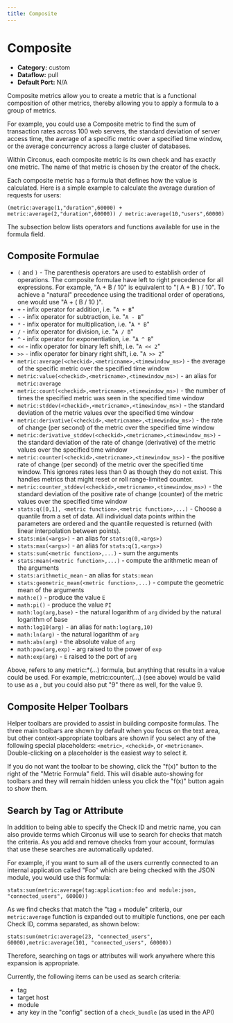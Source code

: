 ```yaml
---
title: Composite
---
```


# Composite

 * **Category:** custom
 * **Dataflow:** pull
 * **Default Port:** N/A

Composite metrics allow you to create a metric that is a functional composition of other metrics, thereby allowing you to apply a formula to a group of metrics.

For example, you could use a Composite metric to find the sum of transaction rates across 100 web servers, the standard deviation of server access time, the average of a specific metric over a specified time window, or the average concurrency across a large cluster of databases.

Within Circonus, each composite metric is its own check and has exactly one metric. The name of that metric is chosen by the creator of the check.

Each composite metric has a formula that defines how the value is calculated.  Here is a simple example to calculate the average duration of requests for users:

```
(metric:average(1,"duration",60000) + metric:average(2,"duration",60000)) / metric:average(10,"users",60000)
```

The subsection below lists operators and functions available for use in the formula field.

## Composite Formulae

 * `(` and `)` - The parenthesis operators are used to establish order of operations.  The composite formulae have left to right precedence for all expressions. For example, "A + B / 10" is equivalent to "( A + B ) / 10".  To achieve a "natural" precedence using the traditional order of operations, one would use "A + ( B / 10 )".
 * `+` - infix operator for addition, i.e. "`A + B`"
 * `-` - infix operator for subtraction, i.e. "`A - B`"
 * `*` - infix operator for multiplication, i.e. "`A * B`"
 * `/` - infix operator for division, i.e. "`A / B`"
 * `^` - infix operator for exponentiation, i.e. "`A ^ B`"
 * `<<` - infix operator for binary left shift, i.e. "`A << 2`"
 * `>>` - infix operator for binary right shift, i.e. "`A >> 2`"
 * `metric:average(<checkid>,<metricname>,<timewindow_ms>)` - the average of the specific metric over the specified time window
 * `metric:value(<checkid>,<metricname>,<timewindow_ms>)` - an alias for `metric:average`
 * `metric:count(<checkid>,<metricname>,<timewindow_ms>)` - the number of times the specified metric was seen in the specified time window
 * `metric:stddev(<checkid>,<metricname>,<timewindow_ms>)` - the standard deviation of the metric values over the specified time window
 * `metric:derivative(<checkid>,<metricname>,<timewindow_ms>)` - the rate of change (per second) of the metric over the specified time window
 * `metric:derivative_stddev(<checkid>,<metricname>,<timewindow_ms>)` - the standard deviation of the rate of change (derivative) of the metric values over the specified time window
 * `metric:counter(<checkid>,<metricname>,<timewindow_ms>)` - the positive rate of change (per second) of the metric over the specified time window.  This ignores rates less than 0 as though they do not exist.  This handles metrics that might reset or roll range-limited counter.
 * `metric:counter_stddev(<checkid>,<metricname>,<timewindow_ms>)` - the standard deviation of the positive rate of change (counter) of the metric values over the specified time window
 * `stats:q([0,1], <metric function>,<metric function>,...)` - Choose a quantile from a set of data.  All individual data points within the parameters are ordered and the quantile requested is returned (with linear interpolation between points).
 * `stats:min(<args>)` - an alias for `stats:q(0,<args>)`
 * `stats:max(<args>)` - an alias for `stats:q(1,<args>)`
 * `stats:sum(<metric function>,...)` - sum the arguments
 * `stats:mean(<metric function>,...)` - compute the arithmetic mean of the arguments
 * `stats:arithmetic_mean` - an alias for `stats:mean`
 * `stats:geometric_mean(<metric function>,...)` - compute the geometric mean of the arguments
 * `math:e()` - produce the value `E`
 * `math:pi()` - produce the value `PI`
 * `math:log(arg,base)` - the natural logarithm of `arg` divided by the natural logarithm of base
 * `math:log10(arg)` - an alias for `math:log(arg,10)`
 * `math:ln(arg)` - the natural logarithm of `arg`
 * `math:abs(arg)` - the absolute value of `arg`
 * `math:pow(arg,exp)` - arg raised to the power of `exp`
 * `math:exp(arg)` - `E` raised to the port of `arg`

Above, <metric function> refers to any metric:*(...) formula, but anything that results in a value could be used. For example, metric:counter(...) (see above) would be valid to use as a <metric function>, but you could also put "9" there as well, for the value 9.

## Composite Helper Toolbars

Helper toolbars are provided to assist in building composite formulas. The three main toolbars are shown by default when you focus on the text area, but other context-appropriate toolbars are shown if you select any of the following special placeholders: `<metric>`, `<checkid>`, or `<metricname>`. Double-clicking on a placeholder is the easiest way to select it.

If you do not want the toolbar to be showing, click the "f(x)" button to the right of the "Metric Formula" field. This will disable auto-showing for toolbars and they will remain hidden unless you click the "f(x)" button again to show them.

## Search by Tag or Attribute

In addition to being able to specify the Check ID and metric name, you can also provide terms which Circonus will use to search for checks that match the criteria.  As you add and remove checks from your account, formulas that use these searches are automatically updated.

For example, if you want to sum all of the users currently connected to an internal application called "Foo" which are being checked with the JSON module, you would use this formula:
```
stats:sum(metric:average(tag:application:foo and module:json, "connected_users", 60000))
```

As we find checks that match the "tag + module" criteria, our `metric:average` function is expanded out to multiple functions, one per each Check ID, comma separated, as shown below:
```
stats:sum(metric:average(23, "connected_users", 60000),metric:average(101, "connected_users", 60000))
```

Therefore, searching on tags or attributes will work anywhere where this expansion is appropriate.

Currently, the following items can be used as search criteria:

 * tag
 * target host
 * module
 * any key in the "config" section of a `check_bundle` (as used in the API)
